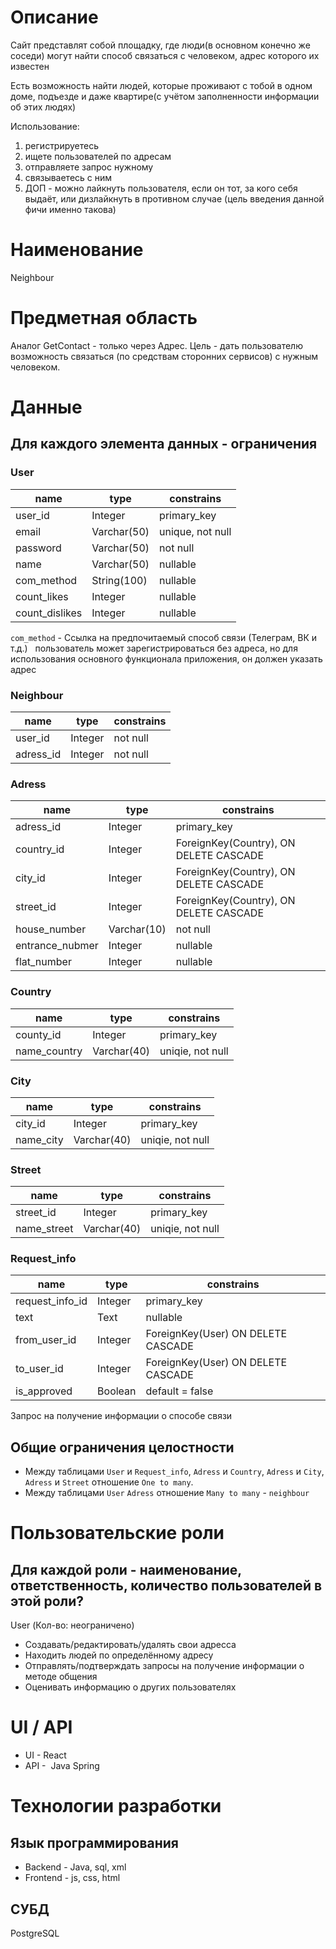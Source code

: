 # Описание
Сайт представлят собой площадку, где люди(в основном конечно же соседи) могут найти способ связаться с человеком, адрес которого их известен

Есть возможность найти людей, которые проживают с тобой в одном доме, подъезде и даже квартире(с учётом заполненности информации об этих людях)

Использование:
1) регистрируетесь
2) ищете пользователей по адресам
3) отправляете запрос нужному
4) связываетесь с ним
5) ДОП - можно лайкнуть пользователя, если он тот, за кого себя выдаёт, или дизлайкнуть в противном случае (цель введения данной фичи именно такова)

# Наименование
Neighbour

# Предметная область
Аналог GetContact - только через Адрес. Цель - дать пользователю возможность связаться (по средствам сторонних сервисов) с нужным человеком.

# Данные
## Для каждого элемента данных - ограничения
### User
| name | type | constrains |
| ---- | ---- | ---------- |
| user_id   | Integer|  primary_key|
| email| Varchar(50)| unique, not null |
| password | Varchar(50) | not null |
| name | Varchar(50)| nullable |
| com_method | String(100) | nullable |
| count_likes | Integer | nullable |
| count_dislikes | Integer | nullable |
`com_method` - Ссылка на предпочитаемый способ связи (Телеграм, ВК и т.д.)
 
 пользователь может зарегистрироваться без адреса, но для использования основного функционала приложения, он должен указать адрес
 
### Neighbour
| name | type | constrains |
| ---- | ---- | ---------- |
| user_id | Integer | not null |
| adress_id | Integer | not null |

### Adress
| name | type | constrains |
| ---- | ---- | ---------- |
| adress_id   | Integer|  primary_key|
| country_id | Integer | ForeignKey(Country), ON DELETE CASCADE |
| city_id | Integer | ForeignKey(Country), ON DELETE CASCADE |
| street_id | Integer | ForeignKey(Country), ON DELETE CASCADE |
| house_number | Varchar(10) | not null |
| entrance_nubmer | Integer | nullable |
| flat_number | Integer | nullable |

### Country
| name | type | constrains |
| ---- | ---- | ---------- |
| county_id   | Integer |  primary_key|
| name_country | Varchar(40) | uniqie, not null |

### City
| name | type | constrains |
| ---- | ---- | ---------- |
| city_id   | Integer|  primary_key|
| name_city | Varchar(40) | uniqie, not null |

### Street
| name | type | constrains |
| ---- | ---- | ---------- |
| street_id   | Integer|  primary_key|
| name_street | Varchar(40) | uniqie, not null |

### Request_info
| name | type | constrains |
| ---- | ---- | ---------- |
| request_info_id | Integer | primary_key |
| text | Text | nullable |
| from_user_id | Integer | ForeignKey(User) ON DELETE CASCADE |
| to_user_id | Integer | ForeignKey(User) ON DELETE CASCADE |
| is_approved | Boolean | default = false |

Запрос на получение информации о способе связи

## Общие ограничения целостности
* Между таблицами `User` и `Request_info`, `Adress` и `Country`, `Adress` и `City`, `Adress` и `Street` отношение `One to many`.
* Между таблицами `User` `Adress` отношение `Many to many` - `neighbour`
# Пользовательские роли
## Для каждой роли - наименование, ответственность, количество пользователей в этой роли?

User (Кол-во: неограничено)
* Создавать/редактировать/удалять свои адресса
* Находить людей по определённому адресу
* Отправлять/подтверждать запросы на получение информации о методе общения
* Оценивать информацию о других пользователях

# UI / API 
* UI -  React
* API -  Java Spring
# Технологии разработки
## Язык программирования

* Backend - Java, sql, xml
* Frontend - js, css, html

## СУБД
PostgreSQL
